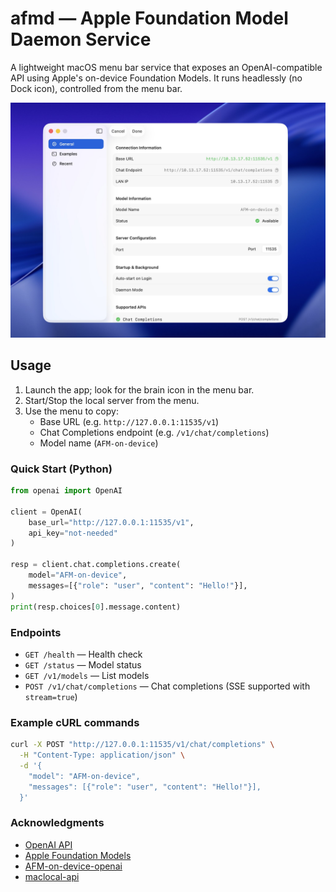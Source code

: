 # afmd — Apple Foundation Model Daemon Service

A lightweight macOS menu bar service that exposes an OpenAI-compatible API using Apple's on-device Foundation Models. It runs headlessly (no Dock icon), controlled from the menu bar.

![](assets/Screenshot_perferences_view.jpg)
## Usage

1. Launch the app; look for the brain icon in the menu bar.
2. Start/Stop the local server from the menu.
3. Use the menu to copy:
   - Base URL (e.g. `http://127.0.0.1:11535/v1`)
   - Chat Completions endpoint (e.g. `/v1/chat/completions`)
   - Model name (`AFM-on-device`)

### Quick Start (Python)

```python
from openai import OpenAI

client = OpenAI(
    base_url="http://127.0.0.1:11535/v1",
    api_key="not-needed"
)

resp = client.chat.completions.create(
    model="AFM-on-device",
    messages=[{"role": "user", "content": "Hello!"}],
)
print(resp.choices[0].message.content)
```

### Endpoints

- `GET /health` — Health check
- `GET /status` — Model status
- `GET /v1/models` — List models
- `POST /v1/chat/completions` — Chat completions (SSE supported with `stream=true`)

### Example cURL commands

```bash
curl -X POST "http://127.0.0.1:11535/v1/chat/completions" \
  -H "Content-Type: application/json" \
  -d '{
    "model": "AFM-on-device",
    "messages": [{"role": "user", "content": "Hello!"}],
  }'
```

### Acknowledgments

- [OpenAI API](https://platform.openai.com/docs/api-reference)
- [Apple Foundation Models](https://developer.apple.com/documentation/foundationmodels)
- [AFM-on-device-openai](https://github.com/gety-ai/AFM-on-device-openai)
- [maclocal-api](https://github.com/scouzi1966/maclocal-api)